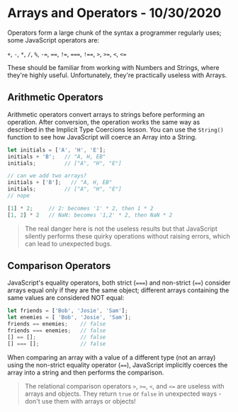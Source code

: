 
# Arrays and Operators - 10/30/2020

Operators form a large chunk of the syntax a programmer regularly uses; some JavaScript operators are:

`+`, `-`, `*`, `/`, `%`, `-=`, `==`, `!=`, `===`, `!==`, `>`, `>=`, `<`, `<=`

These should be familiar from working with Numbers and Strings, where they're highly useful. Unfortunately, they're practically useless with Arrays.

## Arithmetic Operators

Arithmetic operators convert arrays to strings before performing an operation. After conversion, the operation works the same way as described in the Implicit Type Coercions lesson. You can use the `String()` function to see how JavaScript will coerce an Array into a String.

```javascript
let initials = ['A', 'H', 'E'];
initials + 'B';   // "A, H, EB"
initials;         // ["A", "H", "E"]

// can we add two arrays?
initials + ['B'];   // "A, H, EB"
initials;         // ["A", "H", "E"]
// nope
```

```javascript
[1] * 2;     // 2: becomes '1' * 2, then 1 * 2
[1, 2] * 2   // NaN: becomes '1,2' * 2, then NaN * 2
```

> The real danger here is not the useless results but that JavaScript silently performs these quirky operations without raising errors, which can lead to unexpected bugs.

## Comparison Operators

JavaScript's equality operators, both strict (`===`) and non-strict (`==`) consider arrays equal only if they are the same object; different arrays containing the same values are considered NOT equal:

```javascript
let friends = ['Bob', 'Josie', 'Sam'];
let enemies = [ 'Bob', 'Josie', 'Sam'];
friends == enemies;    // false
friends === enemies;   // false
[] == [];              // false
[] === [];             // false
```

When comparing an array with a value of a different type (not an array) using the non-strict equality operator (`==`), JavaScript implicitly coerces the array into a string and then performs the comparison.

> The relational comparison operators `>`, `>=`, `<`, and `<=` are useless with arrays and objects. They return `true` or `false` in unexpected ways - don't use them with arrays or objects!
